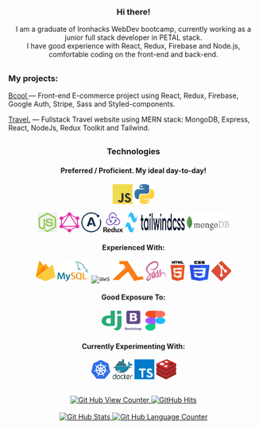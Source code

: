   <div align='center'>
  <p width='250px'>
    <h3>Hi there!</h3>
    I am a graduate of Ironhacks WebDev bootcamp, currently working as a junior full stack developer in PETAL stack.
    <br>
    I have good experience with React, Redux, Firebase and Node.js, comfortable coding on the front-end and back-end.
    <br>
  <!--  I can provide access to private repositories upon request. -->
    
  </p>
  </div>
  

##




<div align='left'>
  <p width='250px'>
    <h3>My projects:</h3>    
  <p><a href='https://bcool-clothing.netlify.app/' target="_blank">Bcool </a> — Front-end E-commerce project using React, Redux, Firebase, Google Auth, Stripe, Sass and Styled-components.</p>
  <p><a href='https://prod-app-travel-v1-acd8e432771b.herokuapp.com' target="_blank">Travel.</a> — Fullstack Travel website using MERN stack: MongoDB, Express, React, NodeJs, Redux Toolkit and Tailwind.</p>
  <!-- <p><a href='https://john-vasile.netlify.app' target="_blank" rel="noreferrer noopener">My Portfolio</a> — This application features all my completed projects, it was using Sass, JavaScript and Html, and is fully responsive.</p> -->
<!--   <p><a href='http://trade-smart.netlify.app' target="_blank">Trade-smart</a> — An application to monitor the stock market prices and news related to the market</p -->

</div>

##

<div align='center'>
  <h3>Technologies</h3>
  <h4>Preferred / Proficient. My ideal day-to-day!</h4>
  
  <code><img alt="JavaScript" width="40px" height="40px" src="https://github.com/John-v77/John-v77/blob/main/icons/javascript.svg"></code>
  <code><img alt="Python" width="40px" height="40px" src="https://github.com/John-v77/John-v77/blob/main/icons/python.svg"></code>
  <!-- <code><img alt="React"width="40px" height="40px" src="https://github.com/John-v77/John-v77/blob/main/icons/react.svg"></code> -->
  <code><img alt="NodeJS" width="40px" height="40px" src="https://github.com/John-v77/John-v77/blob/main/icons/node.png"></code>
  <code><img alt="GraphQL" width="40px" height="40px" src="https://github.com/John-v77/John-v77/blob/main/icons/graphql.com.svg"></code>
  <code><img alt="Apollo" width="40px" height="40px" src="https://github.com/John-v77/John-v77/blob/main/icons/apollo.svg"></code>
  <code><img alt="Redux" width="40px" height="40px" src="https://github.com/John-v77/John-v77/blob/main/icons/Redux.png"></code>
  <code><img alt="tailwind" width="120px" height="40px" src="https://github.com/John-v77/John-v77/blob/main/icons/tailwind.png"></code>
  <code><img alt="mongodb" height="40px" src="https://github.com/John-v77/John-v77/blob/main/icons/mongodb.png"></code>
  
  
  <h4>Experienced With:</h4>
  
  <code><img alt="firebase" width="40px" height="40px" src="https://github.com/John-v77/John-v77/blob/main/icons/firebase.svg"></code>
  <code><img alt="mysql" width="64px" height="40px" src="https://github.com/John-v77/John-v77/blob/main/icons/mysql.svg"></code>
  <code><img alt="aws" width="64px" height="40px" src="https://github.com/John-v77/John-v77/blob/main/icons/Aws.svg"></code>
  <code><img alt="lamnda" width="64px" height="40px" src="https://github.com/John-v77/John-v77/blob/main/icons/lambda.svg"></code>
  <code><img alt="sass" width="40px" height="40px" src="https://github.com/John-v77/John-v77/blob/main/icons/sass-1.svg"></code>
  <code><img alt="htm5" width="40px" height="40px" src="https://github.com/John-v77/John-v77/blob/main/icons/html5.svg"></code>
  <code><img alt="css3" width="40px" height="40px" src="https://github.com/John-v77/John-v77/blob/main/icons/css3.svg"></code>
  <code><img alt="git" width="40px" height="40px" src="https://github.com/John-v77/John-v77/blob/main/icons/git.svg"></code>


  <h4>Good Exposure To:</h4>
  <code><img alt="Django" width="40px" height="40px" src="https://github.com/John-v77/John-v77/blob/main/icons/django.svg"></code>
  <code><img alt="Bootstrap" width="40px" height="40px" src="https://github.com/John-v77/John-v77/blob/main/icons/Bootstrap.png"></code>
  <code><img alt="Figma" width="40px" height="40px" src="https://github.com/John-v77/John-v77/blob/main/icons/figma.svg"></code>
  
  <h4>Currently Experimenting With:</h4>
  <code><img alt="kubernetes" width="40px" height="40px" src="https://github.com/John-v77/John-v77/blob/main/icons/kubernetes.svg"></code>
  <code><img alt="dockers" width="40px" height="40px" src="https://github.com/John-v77/John-v77/blob/main/icons/docker.svg"></code>
  <code><img alt="typeScript" width="40px" height="40px" src="https://github.com/John-v77/John-v77/blob/main/icons/typeScript.svg"></code>
  <code><img alt="redis" width="40px" height="40px" src="https://github.com/John-v77/John-v77/blob/main/icons/redis.svg"></code>
  



</div>

##
##

  <div align='center'>
        <a href="https://github.com/john-v77" target="_blank">
          <img alt="Git Hub View Counter" src="https://komarev.com/ghpvc/?username=john-v77&style=flat-square&color=blueviolet" />
        </a>
        <a href="https://github.com/john-v77/john-v77" target="_blank">
          <img alt="GitHub Hits" src="https://img.shields.io/github/last-commit/John-v77/John-v77?label=Profile%20Updated&style=flat-square" />
        </a>
  </div>
  <br>
  <div align='center'>
        <a href="https://github.com/John-v77">
          <img alt="Git Hub Stats" height="150px" src="https://github-readme-stats.vercel.app/api?username=John-v77&show_icons=true&theme=synthwave" />
        </a>
        <a href="https:///github.com/John-v77">
          <img alt="Git Hub Language Counter" height="150px" src="https://github-readme-stats.vercel.app/api/top-langs/?username=John-v77&layout=compact&theme=synthwave" />
        </a>  
  </div>

<!--
**John-v77/John-v77** is a ✨ _special_ ✨ repository because its `README.md` (this file) appears on your GitHub profile.

Here are some ideas to get you started:

- 🔭 I’m currently working on ...
- 🌱 I’m currently learning ...
- 👯 I’m looking to collaborate on ...
- 🤔 I’m looking for help with ...
- 💬 Ask me about ...
- 📫 How to reach me: ...
- 😄 Pronouns: ...
- ⚡ Fun fact: ...
-->
